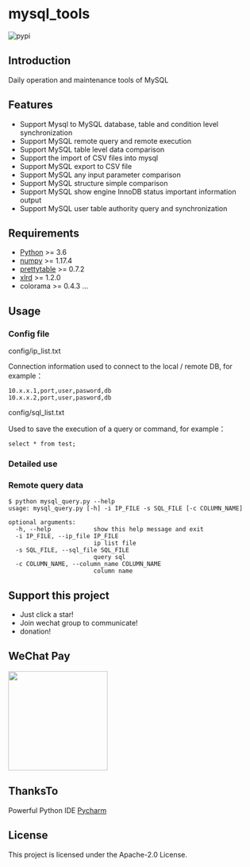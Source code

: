 # mysql_tools

![pypi](https://img.shields.io/pypi/v/mysql_tools.svg?style=flat)

## Introduction

Daily operation and maintenance tools of MySQL

## Features

- Support Mysql to MySQL database, table and condition level synchronization
- Support MySQL remote query and remote execution
- Support MySQL table level data comparison
- Support the import of CSV files into mysql
- Support MySQL export to CSV file
- Support MySQL any input parameter comparison
- Support MySQL structure simple comparison
- Support MySQL show engine InnoDB status important information output
- Support MySQL user table authority query and synchronization

## Requirements

- [Python](https://www.python.org/downloads/) >= 3.6
- [numpy](https://pypi.org/project/numpy/) >= 1.17.4
- [prettytable](https://pypi.org/project/PrettyTable/) >= 0.7.2
- [xlrd](https://pypi.org/project/xlrd/) >= 1.2.0
- colorama >= 0.4.3
...

## Usage

### Config file

config/ip_list.txt

Connection information used to connect to the local / remote DB, for example：

```
10.x.x.1,port,user,pasword,db
10.x.x.2,port,user,pasword,db
```

config/sql_list.txt

Used to save the execution of a query or command, for example：

```
select * from test;
```

### Detailed use

### Remote query data

```shell
$ python mysql_query.py --help
usage: mysql_query.py [-h] -i IP_FILE -s SQL_FILE [-c COLUMN_NAME]

optional arguments:
  -h, --help            show this help message and exit
  -i IP_FILE, --ip_file IP_FILE
                        ip list file
  -s SQL_FILE, --sql_file SQL_FILE
                        query sql
  -c COLUMN_NAME, --column_name COLUMN_NAME
                        column name
```

## Support this project

- Just click a star!
- Join wechat group to communicate!
- donation!

## WeChat Pay

<img width="200" src="https://github.com/runblood/mysql_tools/blob/master/images/wechatpay.jpeg">

## ThanksTo

Powerful Python IDE [Pycharm](https://www.jetbrains.com/pycharm/?from=mysql_tools) 

## License

This project is licensed under the Apache-2.0 License.
